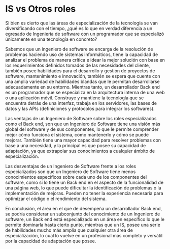 # IS vs Otros roles
Si bien es cierto que las áreas de especialización de la tecnología se van diversificando con el tiempo, ¿qué es lo que en verdad diferencia a un egresado de Ingeniería de software con un programador que se especializó únicamente en una tecnología en concreto?

Sabemos que un ingeniero de software se encarga de la resolución de problemas haciendo uso de sistemas informáticos, tiene la capacidad de analizar el problema de manera crítica e idear la mejor solución con base en los requerimientos definidos tomados de las necesidades del cliente, también posee habilidades para el desarrollo y gestión de proyectos de software, mantenimiento e innovación, también se espera que cuente con una amplia variedad de habilidades blandas que le permitan desarrollarse adecuadamente en su entorno. Mientras tanto, un desarrollador Back end es un programador que se especializa en la arquitectura interna de una web o una aplicación móvil. Construye y mantiene la tecnología que se encuentra detrás de una interfaz, trabaja en los servidores, las bases de datos y las APIs (definiciones y protocolos para integrar los softwares).

Las ventajas de un Ingeniero de Software sobre los roles especializados como el Back end, son que un Ingeniero de Software tiene una visión más global del software y de sus componentes, lo que le permite comprender mejor cómo funciona el sistema, como mantenerlo y cómo se puede mejorar. También tiene una mayor capacidad para resolver problemas con base a una necesidad, y la principal es que posee su capacidad de adaptación, ya que extrapolar sus conocimientos a cualquier ámbito de especialización.

Las desventajas de un Ingeniero de Software frente a los roles especializados son que un Ingeniero de Software tiene menos conocimientos específicos sobre cada uno de los componentes del software, como si lo tiene un Back end en el aspecto de la funcionalidad de una página web, lo que puede dificultar la identificación de problemas o la implementación de mejoras. Pueden no tener la experiencia necesaria para optimizar el código o el rendimiento del sistema.

En conclusión, el área en el que de desempeña un desarrollador Back end, se podría considerar un subconjunto del conocimiento de un Ingeniero de software, un Back end está especializado en un área en específico lo que le permite dominarla hasta cierto punto, mientras que un IS, posee una serie de habilidades mucho más amplia que cualquier otra área de especialización, lo cual lo vuelve en un profesional más completo y versátil por la capacidad de adaptación que posee.

